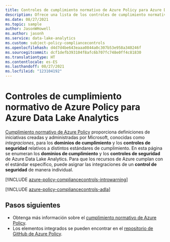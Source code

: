 ```yaml
---
title: Controles de cumplimiento normativo de Azure Policy para Azure Data Lake Analytics
description: Ofrece una lista de los controles de cumplimiento normativo de Azure Policy disponibles para Azure Data Lake Analytics. Estas definiciones de directivas integradas proporcionan enfoques comunes para administrar el cumplimiento de los recursos de Azure.
ms.date: 08/27/2021
ms.topic: sample
author: JasonWHowell
ms.author: jasonh
ms.service: data-lake-analytics
ms.custom: subject-policy-compliancecontrols
ms.openlocfilehash: d4d7d4be643eaaa0844a0c307b53e958a340246f
ms.sourcegitcommit: dcf1defb393104f8afc6b707fc748e0ff4c81830
ms.translationtype: HT
ms.contentlocale: es-ES
ms.lasthandoff: 08/27/2021
ms.locfileid: "123104192"
---
```

# <a name="azure-policy-regulatory-compliance-controls-for-azure-data-lake-analytics"></a>Controles de cumplimiento normativo de Azure Policy para Azure Data Lake Analytics

[Cumplimiento normativo de Azure Policy](../governance/policy/concepts/regulatory-compliance.md) proporciona definiciones de iniciativas creadas y administradas por Microsoft, conocidas como _integraciones_, para los **dominios de cumplimiento** y los **controles de seguridad** relativos a distintos estándares de cumplimiento. En esta página se enumeran los **dominios de cumplimiento** y los **controles de seguridad** de Azure Data Lake Analytics. Para que los recursos de Azure cumplan con el estándar específico, puede asignar las integraciones de un **control de seguridad** de manera individual.

[!INCLUDE [azure-policy-compliancecontrols-introwarning](../../includes/policy/standards/intro-warning.md)]

[!INCLUDE [azure-policy-compliancecontrols-adla](../../includes/policy/standards/byrp/microsoft.datalakeanalytics.md)]

## <a name="next-steps"></a>Pasos siguientes

- Obtenga más información sobre el [cumplimiento normativo de Azure Policy](../governance/policy/concepts/regulatory-compliance.md).
- Los elementos integrados se pueden encontrar en el [repositorio de GitHub de Azure Policy](https://github.com/Azure/azure-policy).
